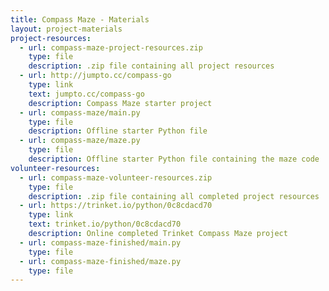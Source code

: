```yaml
---
title: Compass Maze - Materials
layout: project-materials
project-resources:
  - url: compass-maze-project-resources.zip
    type: file
    description: .zip file containing all project resources
  - url: http://jumpto.cc/compass-go
    type: link
    text: jumpto.cc/compass-go
    description: Compass Maze starter project
  - url: compass-maze/main.py
    type: file
    description: Offline starter Python file
  - url: compass-maze/maze.py
    type: file
    description: Offline starter Python file containing the maze code
volunteer-resources:
  - url: compass-maze-volunteer-resources.zip
    type: file
    description: .zip file containing all completed project resources
  - url: https://trinket.io/python/0c8cdacd70
    type: link
    text: trinket.io/python/0c8cdacd70
    description: Online completed Trinket Compass Maze project
  - url: compass-maze-finished/main.py
    type: file
  - url: compass-maze-finished/maze.py
    type: file
---
```

